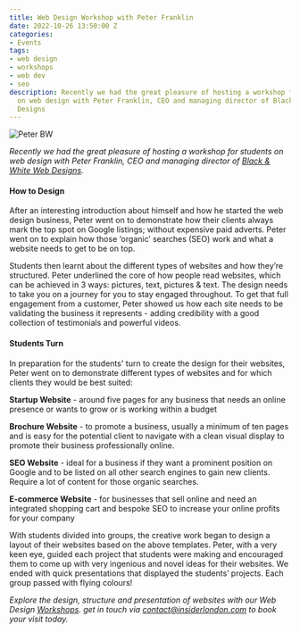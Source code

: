 ```yaml
---
title: Web Design Workshop with Peter Franklin
date: 2022-10-26 13:50:00 Z
categories:
- Events
tags:
- web design
- workshops
- web dev
- seo
description: Recently we had the great pleasure of hosting a workshop for students
  on web design with Peter Franklin, CEO and managing director of Black & White Web
  Designs
---
```


![Peter BW](/uploads/Peter%20BW.jpg)

*Recently we had the great pleasure of hosting a workshop for students on web design with Peter Franklin, CEO and managing director of [Black & White Web Designs](https://www.bwwebdesigns.co.uk/).*

#### How to Design

After an interesting introduction about himself and how he started the web design business,
Peter went on to demonstrate how their clients always mark the top spot on Google listings;  without expensive paid adverts. Peter went on to explain how those ‘organic’ searches (SEO) work and what a website needs to get to be on top.

Students then learnt about the different types of websites and how they’re structured. Peter underlined the core of how people read websites, which can be achieved in 3 ways: pictures, text, pictures & text. The design needs to take you on a journey for you to stay engaged throughout. To get that full engagement from a customer, Peter showed us how each site needs to be validating the business it represents - adding credibility with a good collection of testimonials and powerful videos.

#### Students Turn

In preparation for the students' turn to create the design for their websites, Peter went on to demonstrate different types of websites and for which clients they would be best suited:

**Startup Website** - around five pages for any business that needs an online presence or wants to grow or is working within a budget 

**Brochure  Website** - to promote a business, usually a minimum of ten pages and is easy for the potential client to navigate with a clean visual display to promote their business professionally online.

**SEO Website** - ideal for a business if they want a prominent position on Google and to be listed on all other search engines to gain new clients. Require a lot of content for those organic searches.

**E-commerce Website** - for businesses that sell online and need an integrated shopping cart and bespoke SEO to increase your online profits for your company

With students divided into groups, the creative work began to design a layout of their websites based on the above templates. Peter, with a very keen eye, guided each project that students were making and encouraged them to come up with very ingenious and novel ideas for their websites. We ended with quick presentations that displayed the students’ projects. Each group passed with flying colours!

*Explore the design, structure and presentation of websites with our Web Design [Workshops](https://www.insiderlondon.com/london/company-visits/). get in touch via <a href="mailto:contact@insiderlondon.com">contact@insiderlondon.com</a> to book your visit today.*
